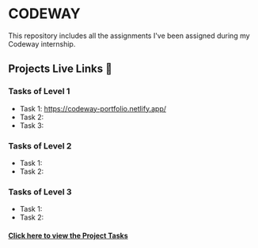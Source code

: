 # CODEWAY
This repository includes all the assignments I've been assigned during my Codeway internship.

## Projects Live Links 🥳

### Tasks of Level 1
<ul>
  <li>Task 1: <a href="https://codeway-portfolio.netlify.app/" target="_blank">https://codeway-portfolio.netlify.app/</a> </li>
  <li>Task 2: </li>
  <li>Task 3: </li>
</ul>

### Tasks of Level 2
<ul>
  <li>Task 1: </li>
  <li>Task 2: </li>
</ul>

### Tasks of Level 3
<ul>
  <li>Task 1: </li>
  <li>Task 2: </li>
</ul>

#### <a href="Web Development.pdf">Click here to view the Project Tasks</a>
